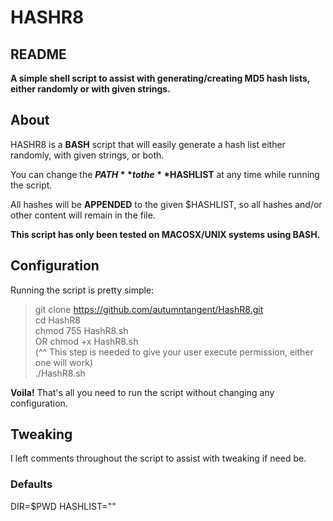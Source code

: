# HASHR8  

## README

**A simple shell script to assist with generating/creating MD5 hash lists, either randomly or with given strings.**


## About

HASHR8 is a **BASH** script that will easily generate a hash list either randomly, with given strings, or both.

You can change the **$PATH** to the **$HASHLIST** at any time while running the script.

All hashes will be **APPENDED** to the given $HASHLIST, so all hashes and/or other content will remain in the file. 

**This script has only been tested on MACOSX/UNIX systems using BASH.**

## Configuration

Running the script is pretty simple:

  > git clone https://github.com/autumntangent/HashR8.git  
  > cd HashR8  
  > chmod 755 HashR8.sh  
  > OR chmod +x HashR8.sh  
    (^^ This step is needed to give your user execute permission, either one will work)  
  > ./HashR8.sh  


**Voila!** That's all you need to run the script without changing any configuration.

## Tweaking

I left comments throughout the script to assist with tweaking if need be.

### Defaults

DIR=$PWD 
HASHLIST=""

